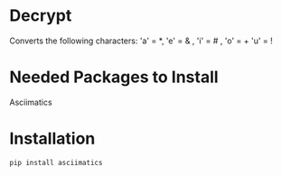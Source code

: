 # Decrypt
Converts the following characters: 'a' = *, 'e' = &amp; , 'i' = # , 'o' = + 'u' = !

# Needed Packages to Install
Asciimatics

# Installation
```
pip install asciimatics
```

